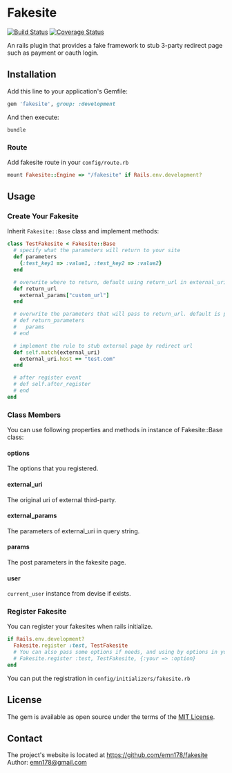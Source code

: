 # Fakesite

[![Build Status](https://api.travis-ci.org/emn178/fakesite.png)](https://travis-ci.org/emn178/fakesite)
[![Coverage Status](https://coveralls.io/repos/emn178/fakesite/badge.svg?branch=master)](https://coveralls.io/r/emn178/fakesite?branch=master)

An rails plugin that provides a fake framework to stub 3-party redirect page such as payment or oauth login.

## Installation

Add this line to your application's Gemfile:

```ruby
gem 'fakesite', group: :development
```

And then execute:

    bundle

### Route
Add fakesite route in your `config/route.rb`
```Ruby
mount Fakesite::Engine => "/fakesite" if Rails.env.development?
```

## Usage

### Create Your Fakesite

Inherit `Fakesite::Base` class and implement methods:

```ruby
class TestFakesite < Fakesite::Base
  # specify what the parameters will return to your site
  def parameters
    {:test_key1 => :value1, :test_key2 => :value2}
  end

  # overwrite where to return, default using return_url in external_uri query string if exsit
  def return_url
    external_params["custom_url"]
  end

  # overwrite the parameters that will pass to return_url. default is params, you can do something here
  # def return_parameters
  #   params
  # end

  # implement the rule to stub external page by redirect url
  def self.match(external_uri)
    external_uri.host == "test.com"
  end

  # after register event
  # def self.after_register
  # end
end
```

### Class Members
You can use following properties and methods in instance of Fakesite::Base class:

#### options
The options that you registered.

#### external_uri
The original uri of external third-party.

#### external_params
The parameters of external_uri in query string.

#### params
The post parameters in the fakesite page.

#### user
`current_user` instance from devise if exists.


### Register Fakesite
You can register your fakesites when rails initialize.
```Ruby
if Rails.env.development?
  Fakesite.register :test, TestFakesite
  # You can also pass some options if needs, and using by options in your class
  # Fakesite.register :test, TestFakesite, {:your => :option}
end
```

You can put the registration in `config/initializers/fakesite.rb`

## License

The gem is available as open source under the terms of the [MIT License](http://opensource.org/licenses/MIT).

## Contact
The project's website is located at https://github.com/emn178/fakesite  
Author: emn178@gmail.com
